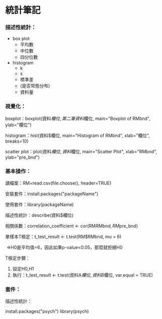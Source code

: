 # 統計筆記



### 描述性統計：

- box plot
  - 平均數
  - 中位數
  - 四分位數
- histogram
  - k
  - s
  - 標準差
  - (是否常態分布)
  - 資料量

### 視覺化：

boxplot：boxplot(資料$欄位,第二筆資料$欄位, main="Boxplot of RMbnd", ylab="欄位")

histogram：hist(資料$欄位, main="Histogram of RMbnd", xlab="欄位", breaks=10)

scatter plot：plot(資料$欄位, 資料$欄位, main="Scatter Plot", xlab="RMbnd", ylab="pre_bnd")



### 基本操作：

讀檔案：RM=read.csv(file.choose(), header=TRUE)

安裝套件：install.packages("packageName")

使用套件：library(packageName)

描述性統計：describe(資料$欄位)

相關係數：correlation_coefficient <- cor(RM$RMbnd, RM$pre_bnd)



單樣本T檢定：t_test_result <- t.test(RM$RMbnd, mu = 6)

​	=>H0是平均值=6，因此如果p-value<0.05，那麼就拒絕H0

T檢定步驟：

1. 設定H0,H1
2. 執行：t_test_result <- t.test(資料A$欄位, 資料B$欄位, var.equal = TRUE)





### 套件：

描述性統計：

install.packages("psych")
library(psych)



